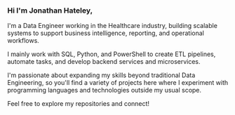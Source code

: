 ### Hi I'm Jonathan Hateley,

I'm a Data Engineer working in the Healthcare industry, building scalable systems to support business intelligence, reporting, and operational workflows.


I mainly work with SQL, Python, and PowerShell to create ETL pipelines, automate tasks, and develop backend services and microservices. 

I'm passionate about expanding my skills beyond traditional Data Engineering, so you'll find a variety of projects here where I experiment with programming languages and technologies outside my usual scope.

Feel free to explore my repositories and connect!

<!--
**JonathanH94/jonathanh94** is a ✨ _special_ ✨ repository because its `README.md` (this file) appears on your GitHub profile.


Here are some ideas to get you started:

- 🔭 I’m currently working on ...
- 🌱 I’m currently learning ...
- 👯 I’m looking to collaborate on ...
- 🤔 I’m looking for help with ...
- 💬 Ask me about ...
- 📫 How to reach me: ...
- 😄 Pronouns: ...
- ⚡ Fun fact: ...
-->
